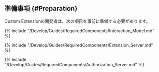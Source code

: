 ## 準備事項 {#Preparation}
Custom Extensionの開発者は、次の項目を事前に準備する必要があります。

{% include "/Develop/Guides/RequiredComponents/Interaction_Model.md" %}

{% include "/Develop/Guides/RequiredComponents/Extension_Server.md" %}

{% include "/Develop/Guides/RequiredComponents/Authorization_Server.md" %}
